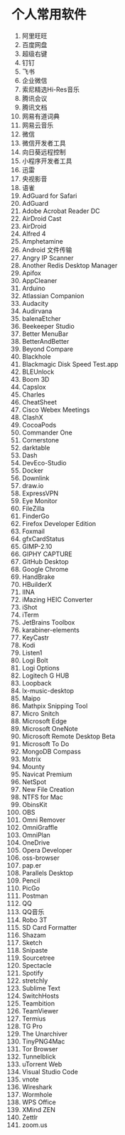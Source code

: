 # 个人常用软件

1. 阿里旺旺
2. 百度网盘
3. 超级右键
4. 钉钉
5. 飞书
7. 企业微信
8. 索尼精选Hi-Res音乐
9. 腾讯会议
10. 腾讯文档
11. 网易有道词典
12. 网易云音乐
13. 微信
14. 微信开发者工具
15. 向日葵远程控制
16. 小程序开发者工具
17. 迅雷
18. 央视影音
19. 语雀
20. AdGuard for Safari
21. AdGuard
22. Adobe Acrobat Reader DC
23. AirDroid Cast
24. AirDroid
25. Alfred 4
26. Amphetamine
27. Android 文件传输
28. Angry IP Scanner
29. Another Redis Desktop Manager
30. Apifox
31. AppCleaner
32. Arduino
33. Atlassian Companion
34. Audacity
35. Audirvana
36. balenaEtcher
37. Beekeeper Studio
38. Better MenuBar
39. BetterAndBetter
40. Beyond Compare
41. Blackhole
42. Blackmagic Disk Speed Test.app
43. BLEUnlock
44. Boom 3D
45. Capslox
46. Charles
47. CheatSheet
48. Cisco Webex Meetings
49. ClashX
50. CocoaPods
51. Commander One
52. Cornerstone
53. darktable
54. Dash
55. DevEco-Studio
56. Docker
57. Downlink
58. draw.io
59. ExpressVPN
60. Eye Monitor
61. FileZilla
62. FinderGo
63. Firefox Developer Edition
64. Foxmail
65. gfxCardStatus
66. GIMP-2.10
67. GIPHY CAPTURE
68. GitHub Desktop
69. Google Chrome
70. HandBrake
71. HBuilderX
72. IINA
73. iMazing HEIC Converter
74. iShot
75. iTerm
76. JetBrains Toolbox
77. karabiner-elements
78. KeyCastr
79. Kodi
80. Listen1
81. Logi Bolt
82. Logi Options
83. Logitech G HUB
84. Loopback
85. lx-music-desktop
86. Maipo
87. Mathpix Snipping Tool
88. Micro Snitch
89. Microsoft Edge
90. Microsoft OneNote
91. Microsoft Remote Desktop Beta
92. Microsoft To Do
93. MongoDB Compass
94. Motrix
95. Mounty
96. Navicat Premium
97. NetSpot
98. New File Creation
99. NTFS for Mac
100. ObinsKit
101. OBS
102. Omni Remover
103. OmniGraffle
104. OmniPlan
105. OneDrive
106. Opera Developer
107. oss-browser
108. pap.er
109. Parallels Desktop
110. Pencil
111. PicGo
112. Postman
113. QQ
114. QQ音乐
115. Robo 3T
116. SD Card Formatter
117. Shazam
118. Sketch
119. Snipaste
120. Sourcetree
121. Spectacle
122. Spotify
123. stretchly
124. Sublime Text
125. SwitchHosts
126. Teambition
127. TeamViewer
128. Termius
129. TG Pro
130. The Unarchiver
131. TinyPNG4Mac
132. Tor Browser
133. Tunnelblick
134. uTorrent Web
135. Visual Studio Code
136. vnote
137. Wireshark
138. Wormhole
139. WPS Office
140. XMind ZEN
141. Zettlr
142. zoom.us



